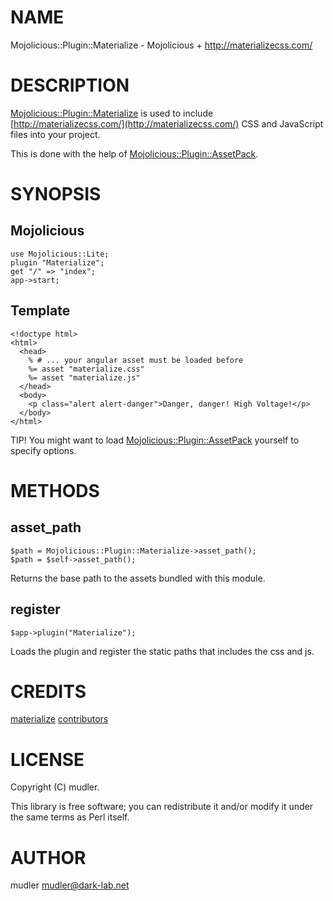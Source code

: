 # NAME

Mojolicious::Plugin::Materialize - Mojolicious + http://materializecss.com/

# DESCRIPTION

[Mojolicious::Plugin::Materialize](https://metacpan.org/pod/Mojolicious::Plugin::Materialize) is used to include [http://materializecss.com/](http://materializecss.com/)
CSS and JavaScript files into your project.

This is done with the help of [Mojolicious::Plugin::AssetPack](https://metacpan.org/pod/Mojolicious::Plugin::AssetPack).

# SYNOPSIS

## Mojolicious

    use Mojolicious::Lite;
    plugin "Materialize";
    get "/" => "index";
    app->start;

## Template

    <!doctype html>
    <html>
      <head>
        % # ... your angular asset must be loaded before
        %= asset "materialize.css"
        %= asset "materialize.js"
      </head>
      <body>
        <p class="alert alert-danger">Danger, danger! High Voltage!</p>
      </body>
    </html>

TIP! You might want to load [Mojolicious::Plugin::AssetPack](https://metacpan.org/pod/Mojolicious::Plugin::AssetPack) yourself to specify
options.

# METHODS

## asset\_path

    $path = Mojolicious::Plugin::Materialize->asset_path();
    $path = $self->asset_path();

Returns the base path to the assets bundled with this module.

## register

    $app->plugin("Materialize");

Loads the plugin and register the static paths that includes the css and js.

# CREDITS

[materialize](http://materializecss.com/) [contributors](https://github.com/Dogfalo/materialize/graphs/contributors)

# LICENSE

Copyright (C) mudler.

This library is free software; you can redistribute it and/or modify
it under the same terms as Perl itself.

# AUTHOR

mudler <mudler@dark-lab.net>
